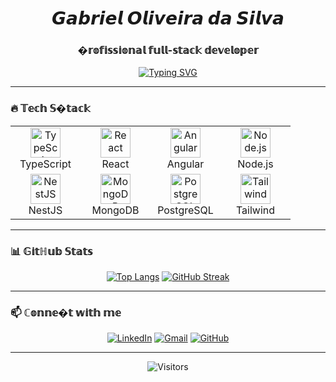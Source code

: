<div align="center">
  
# 𝙂𝙖𝙗𝙧𝙞𝙚𝙡 𝙊𝙡𝙞𝙫𝙚𝙞𝙧𝙖 𝙙𝙖 𝙎𝙞𝙡𝙫𝙖  
### �𝕣𝕠𝕗𝕚𝕤𝕤𝕚𝕠𝕟𝕒𝕝 𝕗𝕦𝕝𝕝-𝕤𝕥𝕒𝕔𝕜 𝕕𝕖𝕧𝕖𝕝𝕠𝕡𝕖𝕣
  
[![Typing SVG](https://readme-typing-svg.demolab.com?font=Fira+Code&weight=500&size=22&duration=3000&pause=1000&color=38BCF7&width=435&lines=Modern+Web+Applications;Clean+Code+Enthusiast;Problem+Solver;Continuous+Learner)](https://git.io/typing-svg)

</div>

---

### 🔥 𝕋𝕖𝕔𝕙 𝕊�𝕥𝕒𝕔𝕜

<table align="center">
  <tr>
    <td align="center" width="96">
      <img src="https://skillicons.dev/icons?i=ts" width="48" height="48" alt="TypeScript" />
      <br>TypeScript
    </td>
    <td align="center" width="96">
      <img src="https://skillicons.dev/icons?i=react" width="48" height="48" alt="React" />
      <br>React
    </td>
    <td align="center" width="96">
      <img src="https://skillicons.dev/icons?i=angular" width="48" height="48" alt="Angular" />
      <br>Angular
    </td>
    <td align="center" width="96">
      <img src="https://skillicons.dev/icons?i=nodejs" width="48" height="48" alt="Node.js" />
      <br>Node.js
    </td>
  </tr>
  <tr>
    <td align="center" width="96">
      <img src="https://skillicons.dev/icons?i=nestjs" width="48" height="48" alt="NestJS" />
      <br>NestJS
    </td>
    <td align="center" width="96">
      <img src="https://skillicons.dev/icons?i=mongodb" width="48" height="48" alt="MongoDB" />
      <br>MongoDB
    </td>
    <td align="center" width="96">
      <img src="https://skillicons.dev/icons?i=postgres" width="48" height="48" alt="PostgreSQL" />
      <br>PostgreSQL
    </td>
    <td align="center" width="96">
      <img src="https://skillicons.dev/icons?i=tailwind" width="48" height="48" alt="Tailwind" />
      <br>Tailwind
    </td>
  </tr>
</table>

---

### 📊 𝔾𝕚𝕥ℍ𝕦𝕓 𝕊𝕥𝕒𝕥𝕤

<div align="center">
  
[![Top Langs](https://github-readme-stats.vercel.app/api/top-langs/?username=GabrielDoSaaS&layout=compact&theme=radical&hide_border=true)](https://github.com/GabrielDoSaaS)
[![GitHub Streak](https://streak-stats.demolab.com?user=GabrielDoSaaS&theme=radical&hide_border=true&date_format=M%20j%5B%2C%20Y%5D)](https://git.io/streak-stats)

</div>

---

### 📫 ℂ𝕠𝕟𝕟𝕖�𝕥 𝕨𝕚𝕥𝕙 𝕞𝕖

<div align="center">
  
[![LinkedIn](https://img.shields.io/badge/-Gabriel_Silva-0077B5?style=for-the-badge&logo=linkedin&logoColor=white)](https://www.linkedin.com/in/gabriel-silva-ofc/)
[![Gmail](https://img.shields.io/badge/-gabrieldosaas@gmail.com-D14836?style=for-the-badge&logo=gmail&logoColor=white)](mailto:gabrieldosaas@gmail.com)
[![GitHub](https://img.shields.io/badge/-GabrielDoSaaS-181717?style=for-the-badge&logo=github&logoColor=white)](https://github.com/GabrielDoSaaS)

</div>

---

<div align="center">
  
![Visitors](https://komarev.com/ghpvc/?username=GabrielDoSaaS&color=blueviolet&style=flat-square)

</div>
